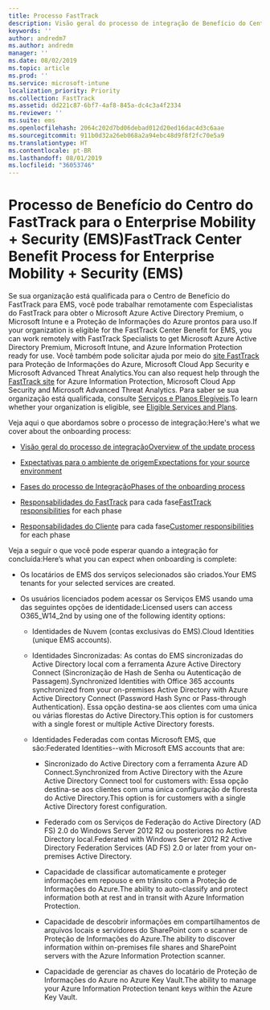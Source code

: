 ```yaml
---
title: Processo FastTrack
description: Visão geral do processo de integração de Benefício do Centro do FastTrack
keywords: ''
author: andredm7
ms.author: andredm
manager: ''
ms.date: 08/02/2019
ms.topic: article
ms.prod: ''
ms.service: microsoft-intune
localization_priority: Priority
ms.collection: FastTrack
ms.assetid: dd221c87-6bf7-4af8-845a-dc4c3a4f2334
ms.reviewer: ''
ms.suite: ems
ms.openlocfilehash: 2064c202d7bd06debad012d20ed16dac4d3c6aae
ms.sourcegitcommit: 911b0d32a26eb068a2a94ebc48d9f8f2fc70e5a9
ms.translationtype: HT
ms.contentlocale: pt-BR
ms.lasthandoff: 08/01/2019
ms.locfileid: "36053746"
---
```

# <a name="fasttrack-center-benefit-process-for-enterprise-mobility--security-ems"></a><span data-ttu-id="92982-103">Processo de Benefício do Centro do FastTrack para o Enterprise Mobility + Security (EMS)</span><span class="sxs-lookup"><span data-stu-id="92982-103">FastTrack Center Benefit Process for Enterprise Mobility + Security (EMS)</span></span>
<span data-ttu-id="92982-104">Se sua organização está qualificada para o Centro de Benefício do FastTrack para EMS, você pode trabalhar remotamente com Especialistas do FastTrack para obter o Microsoft Azure Active Directory Premium, o Microsoft Intune e a Proteção de Informações do Azure prontos para uso.</span><span class="sxs-lookup"><span data-stu-id="92982-104">If your organization is eligible for the FastTrack Center Benefit for EMS, you can work remotely with FastTrack Specialists to get Microsoft Azure Active Directory Premium, Microsoft Intune, and Azure Information Protection ready for use.</span></span> <span data-ttu-id="92982-105">Você também pode solicitar ajuda por meio do [site FastTrack](https://www.microsoft.com/fasttrack/microsoft-365/ems) para Proteção de Informações do Azure, Microsoft Cloud App Security e Microsoft Advanced Threat Analytics.</span><span class="sxs-lookup"><span data-stu-id="92982-105">You can also request help through the [FastTrack site](https://www.microsoft.com/fasttrack/microsoft-365/ems) for Azure Information Protection, Microsoft Cloud App Security and Microsoft Advanced Threat Analytics.</span></span> <span data-ttu-id="92982-106">Para saber se sua organização está qualificada, consulte [Serviços e Planos Elegíveis](M365-eligible-services-and-plans.md).</span><span class="sxs-lookup"><span data-stu-id="92982-106">To learn whether your organization is eligible, see [Eligible Services and Plans](M365-eligible-services-and-plans.md).</span></span>


<span data-ttu-id="92982-107">Veja aqui o que abordamos sobre o processo de integração:</span><span class="sxs-lookup"><span data-stu-id="92982-107">Here's what we cover about the onboarding process:</span></span>

-   [<span data-ttu-id="92982-108">Visão geral do processo de integração</span><span class="sxs-lookup"><span data-stu-id="92982-108">Overview of the update process</span></span>](EMS-fasttrack-benefit-overview.md)

-   [<span data-ttu-id="92982-109">Expectativas para o ambiente de origem</span><span class="sxs-lookup"><span data-stu-id="92982-109">Expectations for your source environment</span></span>](EMS-source-environment-expectations.md)

-   [<span data-ttu-id="92982-110">Fases do processo de Integração</span><span class="sxs-lookup"><span data-stu-id="92982-110">Phases of the onboarding process</span></span>](EMS-onboarding-phases.md)

-   <span data-ttu-id="92982-111">[Responsabilidades do FastTrack](EMS-fasttrack-responsibilities.md) para cada fase</span><span class="sxs-lookup"><span data-stu-id="92982-111">[FastTrack responsibilities](EMS-fasttrack-responsibilities.md) for each phase</span></span>

-   <span data-ttu-id="92982-112">[Responsabilidades do Cliente](EMS-your-responsibilities.md) para cada fase</span><span class="sxs-lookup"><span data-stu-id="92982-112">[Customer responsibilities](EMS-your-responsibilities.md) for each phase</span></span>

<span data-ttu-id="92982-113">Veja a seguir o que você pode esperar quando a integração for concluída:</span><span class="sxs-lookup"><span data-stu-id="92982-113">Here’s what you can expect when onboarding is complete:</span></span>

-   <span data-ttu-id="92982-114">Os locatários de EMS dos serviços selecionados são criados.</span><span class="sxs-lookup"><span data-stu-id="92982-114">Your EMS tenants for your selected services are created.</span></span>

-   <span data-ttu-id="92982-115">Os usuários licenciados podem acessar os Serviços EMS usando uma das seguintes opções de identidade:</span><span class="sxs-lookup"><span data-stu-id="92982-115">Licensed users can access O365_W14_2nd by using one of the following identity options:</span></span>

    -   <span data-ttu-id="92982-116">Identidades de Nuvem (contas exclusivas do EMS).</span><span class="sxs-lookup"><span data-stu-id="92982-116">Cloud Identities (unique EMS accounts).</span></span>

    -   <span data-ttu-id="92982-117">Identidades Sincronizadas: As contas do EMS sincronizadas do Active Directory local com a ferramenta Azure Active Directory Connect (Sincronização de Hash de Senha ou Autenticação de Passagem).</span><span class="sxs-lookup"><span data-stu-id="92982-117">Synchronized Identities with Office 365 accounts synchronized from your on-premises Active Directory with Azure Active Directory Connect (Password Hash Sync or Pass-through Authentication).</span></span> <span data-ttu-id="92982-118">Essa opção destina-se aos clientes com uma única ou várias florestas do Active Directory.</span><span class="sxs-lookup"><span data-stu-id="92982-118">This option is for customers with a single forest or multiple Active Directory forests.</span></span>

    -   <span data-ttu-id="92982-119">Identidades Federadas com contas Microsoft EMS, que são:</span><span class="sxs-lookup"><span data-stu-id="92982-119">Federated Identities--with Microsoft EMS accounts that are:</span></span>

        -   <span data-ttu-id="92982-120">Sincronizado do Active Directory com a ferramenta Azure AD Connect.</span><span class="sxs-lookup"><span data-stu-id="92982-120">Synchronized from Active Directory with the Azure Active Directory Connect tool for customers with:</span></span> <span data-ttu-id="92982-121">Essa opção destina-se aos clientes com uma única configuração de floresta do Active Directory.</span><span class="sxs-lookup"><span data-stu-id="92982-121">This option is for customers with a single Active Directory forest configuration.</span></span>

        -   <span data-ttu-id="92982-122">Federado com os Serviços de Federação do Active Directory (AD FS) 2.0 do Windows Server 2012 R2 ou posteriores no Active Directory local.</span><span class="sxs-lookup"><span data-stu-id="92982-122">Federated with Windows Server 2012 R2 Active Directory Federation Services (AD FS) 2.0 or later from your on-premises Active Directory.</span></span>

        -   <span data-ttu-id="92982-123">Capacidade de classificar automaticamente e proteger informações em repouso e em trânsito com a Proteção de Informações do Azure.</span><span class="sxs-lookup"><span data-stu-id="92982-123">The ability to auto-classify and protect information both at rest and in transit with Azure Information Protection.</span></span> 

        -   <span data-ttu-id="92982-124">Capacidade de descobrir informações em compartilhamentos de arquivos locais e servidores do SharePoint com o scanner de Proteção de Informações do Azure.</span><span class="sxs-lookup"><span data-stu-id="92982-124">The ability to discover information within on-premises file shares and SharePoint servers with the Azure Information Protection scanner.</span></span> 

        -   <span data-ttu-id="92982-125">Capacidade de gerenciar as chaves do locatário de Proteção de Informações do Azure no Azure Key Vault.</span><span class="sxs-lookup"><span data-stu-id="92982-125">The ability to manage your Azure Information Protection tenant keys within the Azure Key Vault.</span></span> 
